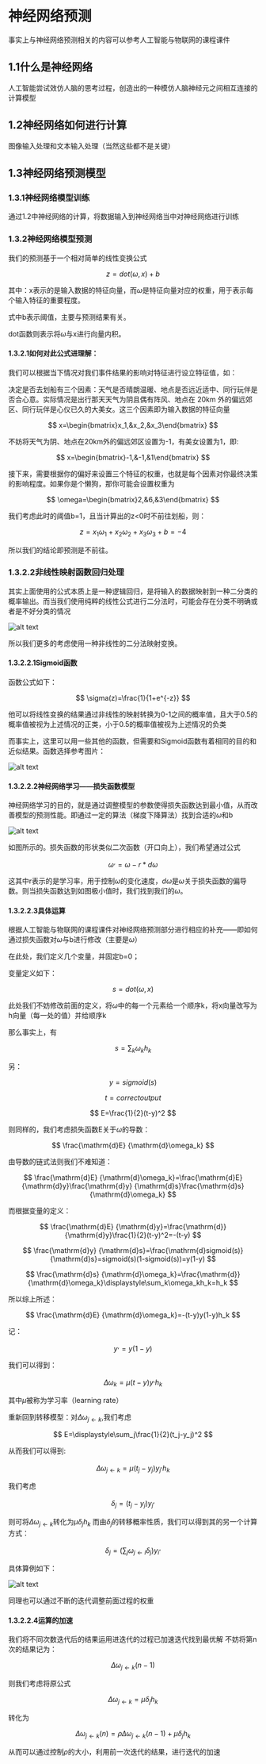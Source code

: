 # 神经网络预测
事实上与神经网络预测相关的内容可以参考人工智能与物联网的课程课件
## 1.1什么是神经网络
人工智能尝试效仿人脑的思考过程，创造出的一种模仿人脑神经元之间相互连接的计算模型
## 1.2神经网络如何进行计算
图像输入处理和文本输入处理（当然这些都不是关键）
## 1.3神经网络预测模型
### 1.3.1神经网络模型训练
通过1.2中神经网络的计算，将数据输入到神经网络当中对神经网络进行训练
### 1.3.2神经网络模型预测
我们的预测基于一个相对简单的线性变换公式

$$
z=dot(\omega,x)+b
$$

其中：x表示的是输入数据的特征向量，而$\omega$是特征向量对应的权重，用于表示每个输入特征的重要程度。

式中b表示阈值，主要与预测结果有关。

dot函数则表示将$\omega$与x进行向量内积。
#### 1.3.2.1如何对此公式进理解：
我们可以根据当下情况对我们事件结果的影响对特征进行设立特征值，如：

决定是否去划船有三个因素：天气是否晴朗温暖、地点是否远近适中、同行玩伴是否合心意。实际情况是出行那天天气为阴且偶有阵风、地点在 20km 外的偏远郊区、同行玩伴是心仪已久的大美女。这三个因素即为输入数据的特征向量

$$
x=\begin{bmatrix}x_1,&x_2,&x_3\end{bmatrix}
$$

不妨将天气为阴、地点在20km外的偏远郊区设置为-1，有美女设置为1，即:

$$
x=\begin{bmatrix}-1,&-1,&1\end{bmatrix}
$$

接下来，需要根据你的偏好来设置三个特征的权重，也就是每个因素对你最终决策的影响程度。如果你是个懒狗，那你可能会设置权重为

$$
\omega=\begin{bmatrix}2,&6,&3\end{bmatrix}
$$

我们考虑此时的阈值b=1，且当计算出的z<0时不前往划船，则：

$$
z=x_1\omega_1+x_2\omega_2+x_3\omega_3+b=-4
$$

所以我们的结论即预测是不前往。
### 1.3.2.2非线性映射函数回归处理
其实上面使用的公式本质上是一种逻辑回归，是将输入的数据映射到一种二分类的概率输出。而当我们使用纯粹的线性公式进行二分法时，可能会存在分类不明确或者是不好分类的情况

![alt text](9d3bb757eaa3e643422faa2f54ee65a.png)

所以我们更多的考虑使用一种非线性的二分法映射变换。
#### 1.3.2.2.1Sigmoid函数
函数公式如下：

$$
\sigma(z)=\frac{1}{1+e^{-z}}
$$

他可以将线性变换的结果通过非线性的映射转换为0-1之间的概率值，且大于0.5的概率值被视为上述情况的正类，小于0.5的概率值被视为上述情况的负类

而事实上，这里可以用一些其他的函数，但需要和Sigmoid函数有着相同的目的和近似结果。函数选择参考图片：

![alt text](823f0926ac29f3881550e6c74b42101.png)
#### 1.3.2.2.2神经网络学习——损失函数模型
神经网络学习的目的，就是通过调整模型的参数使得损失函数达到最小值，从而改善模型的预测性能。即通过一定的算法（梯度下降算法）找到合适的$\omega$和b

![alt text](fa2b84799faee295cf6161919dc71fb.png)

如图所示的。损失函数的形状类似二次函数（开口向上），我们希望通过公式

$$
\omega^,=\omega-r*d\omega
$$

这其中r表示的是学习率，用于控制$\omega$的变化速度，$d\omega$是$\omega$关于损失函数的偏导数。则当损失函数达到如图极小值时，我们找到我们的$\omega$。
#### 1.3.2.2.3具体运算
根据人工智能与物联网的课程课件对神经网络预测部分进行相应的补充——即如何通过损失函数对$\omega$与b进行修改（主要是$\omega$）

在此处，我们定义几个变量，并固定b=0；

变量定义如下：

$$
s=dot(\omega,x)
$$

此处我们不妨修改前面的定义，将$\omega$中的每一个元素给一个顺序k，将x向量改写为h向量（每一处的值）并给顺序k

那么事实上，有

$$
s=\displaystyle\sum_k\omega_kh_k
$$

另：

$$
y=sigmoid(s)
$$

$$
t=correct output
$$

$$
E=\frac{1}{2}(t-y)^2
$$

则同样的，我们考虑损失函数E关于$\omega$的导数：

$$
\frac{\mathrm{d}E} {\mathrm{d}\omega_k}
$$

由导数的链式法则我们不难知道：

$$
\frac{\mathrm{d}E} {\mathrm{d}\omega_k}=\frac{\mathrm{d}E} {\mathrm{d}y}\frac{\mathrm{d}y} {\mathrm{d}s}\frac{\mathrm{d}s} {\mathrm{d}\omega_k}
$$

而根据变量的定义：

$$
\frac{\mathrm{d}E} {\mathrm{d}y}=\frac{\mathrm{d}} {\mathrm{d}y}\frac{1}{2}(t-y)^2=-(t-y)
$$

$$
\frac{\mathrm{d}y} {\mathrm{d}s}=\frac{\mathrm{d}sigmoid(s)} {\mathrm{d}s}=sigmoid(s)(1-sigmoid(s))=y(1-y)
$$

$$
\frac{\mathrm{d}s} {\mathrm{d}\omega_k}=\frac{\mathrm{d}} {\mathrm{d}\omega_k}\displaystyle\sum_k\omega_kh_k=h_k
$$

所以综上所述：

$$
\frac{\mathrm{d}E} {\mathrm{d}\omega_k}=-(t-y)y(1-y)h_k
$$

记：

$$
y^,=y(1-y)
$$

我们可以得到：

$$
\Delta\omega_k=\mu(t-y)y^,h_k
$$

其中$\mu$被称为学习率（learning rate）

重新回到转移模型：对$\Delta\omega_{j\leftarrow k}$,我们考虑

$$
E=\displaystyle\sum_j\frac{1}{2}(t_j-y_j)^2
$$

从而我们可以得到:

$$
\Delta\omega_{j\leftarrow k}=\mu(t_j-y_j)y_j^,h_k
$$        

我们考虑

$$
\delta_j=(t_j-y_j)y_j^,
$$

则可将$\Delta\omega_{j\leftarrow k}$转化为$\mu\delta_jh_k$
而由$\delta_j$的转移概率性质，我们可以得到其的另一个计算方式：

$$
\delta_j=(\displaystyle\sum_j\omega_{j\leftarrow i}\delta_j)y_i^,
$$

具体算例如下：

![alt text](47350a1070508ce638d70ca5fae5add.png)

同理也可以通过不断的迭代调整前面过程的权重
#### 1.3.2.2.4运算的加速
我们将不同次数迭代后的结果运用进迭代的过程已加速迭代找到最优解
不妨将第n次的结果记为：

$$
\Delta\omega_{j\leftarrow k}(n-1)
$$

则我们考虑将原公式

$$
\Delta\omega_{j\leftarrow k}=\mu\delta_jh_k
$$

转化为

$$
\Delta\omega_{j\leftarrow k}(n)=\rho\Delta\omega_{j\leftarrow k}(n-1)+\mu\delta_jh_k
$$

从而可以通过控制$\rho$的大小，利用前一次迭代的结果，进行迭代的加速